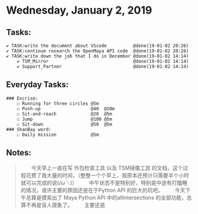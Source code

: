 # Wednesday, January 2, 2019

## Tasks:
    ✔ TASK:write the document about VScode          @done(19-01-02 20:26)
    ✔ TASK:continue research the OpenMaya API code  @done(19-01-02 20:26)
    ✔ TASK:write down the job that I do in December @done(19-01-02 14:14)
        ✔ TSM_Mirror                                @done(19-01-02 14:14)
        ✔ Support_Partner                           @done(19-01-02 14:14)



## Everyday Tasks:
    ### Excrise:
        ☐ Running for three circles @5m
        ☐ Push-up                   @40  @10m
        ☐ Sit-and-reach             @20  @5m
        ☐ Jump                      @100 @5m
        ☐ Sit-down                  @50  @5m
    ### ShanBay word:
        ☐ Daily mission             @5m

## Notes:
> &emsp;&emsp;今天早上一直在写 外包检查工具 以及 TSM镜像工具 的文档，这个过程花费了我大量的时间，（整整一个个早上，我原本还预计只需要半个小时就可以完成的说(*/ω＼*)）
> &emsp;&emsp;中午状态不是特别好，特别是中途有打瞌睡的情况，或许主要的原因还是在于Python API 的巨大的坑吧。
> &emsp;&emsp;今天下午总算是摸索出了 Maya Python API 中的allIntersections 的全部功能，总算不再是盲人摸象了。
> &emsp;&emsp;主要还是 
